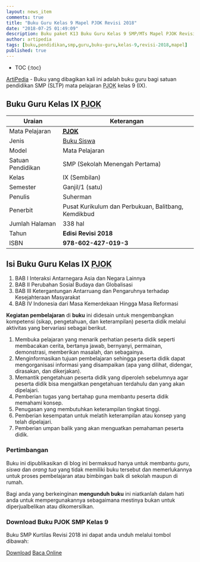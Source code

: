 ```yaml
---
layout: news_item
comments: true
title: "Buku Guru Kelas 9 Mapel PJOK Revisi 2018"
date: "2018-07-25 01:49:09"
description: Buku paket K13 Buku Guru Kelas 9 SMP/MTs Mapel PJOK Revisi 2018 sebagai referensi dalam pelaksanaan pembelajaran PJOK SMP/MTs kelas IX.
author: artipedia
tags: [buku,pendidikan,smp,guru,buku-guru,kelas-9,revisi-2018,mapel]
published: true
---
```

* TOC
{:toc}

<script type="application/ld+json">
{
  "@context":"http://schema.org",
  "@type":"Book",
  "name" : "{{ page.title }}",
  "author": {
    "@type":"Person",
    "name":"Suherman"},
  "url" : "{{ site.url }}{{ page.url }}",
  "workExample" : [{
    "@type": "Book",
    "isbn": "978-602-427-019-3",
    "bookEdition": "Revisi 2018",
    "bookFormat": "http://schema.org/Hardcover",
    "potentialAction":{
    "@type":"ReadAction",
    "target":
      {
        "@type":"EntryPoint",
        "urlTemplate":"{{ site.url }}{{ page.url }}",
        "actionPlatform":[
          "http://schema.org/DesktopWebPlatform",
          "http://schema.org/IOSPlatform",
          "http://schema.org/AndroidPlatform"
        ]
      }
      }
    }
    ]
    }
 
</script>

[ArtiPedia](/ "ArtiPedia") - Buku yang dibagikan kali ini adalah buku guru bagi satuan pendidikan SMP (SLTP) mata pelajaran <acronym title="Pendidikan Jasmani Olah Raga dan Kesehatan">PJOK</acronym> kelas 9 (IX).

## Buku Guru Kelas IX <acronym title="Pendidikan Jasmani Olah Raga dan Kesehatan">PJOK</acronym>

|Uraian|Keterangan|
| --- | --- |
|Mata Pelajaran|<a href="/wiki/buku-guru-kelas-9-smp-mapel-pjok-revisi-2018.html" title="Buku Guru Kelas 9 SMP/MTs Mapel IPA Revisi 2018"><strong><acronym title="Pendidikan Jasmani Olah Raga dan Kesehatan">PJOK</acronym></strong></a>|
|Jenis|<a href="/buku" title="Buku Siswa" target="_blank">Buku Siswa</a>|
|Model|Mata Pelajaran|
|Satuan Pendidikan|SMP (Sekolah Menengah Pertama)|
Kelas|IX (Sembilan)|
|Semester|Ganjil/1 (satu)|
Penulis|Suherman|
|Penerbit|Pusat Kurikulum dan Perbukuan, Balitbang, Kemdikbud|
|Jumlah Halaman|338 hal|
|Tahun|<strong>Edisi Revisi 2018</strong>|
|ISBN|<strong>978-602-427-019-3</strong>|

## Isi Buku Guru Kelas IX <acronym title="Pendidikan Jasmani Olah Raga dan Kesehatan">PJOK</acronym>
1. BAB I Interaksi Antarnegara Asia dan Negara Lainnya
2. BAB II Perubahan Sosial Budaya dan Globalisasi
3. BAB III Ketergantungan Antarruang dan Pengaruhnya terhadap Kesejahteraan Masyarakat
4. BAB IV Indonesia dari Masa Kemerdekaan Hingga Masa Reformasi

<b>Kegiatan pembelajaran</b> di <b>buku</b> ini didesain untuk mengembangkan kompetensi (sikap, pengetahuan, dan keterampilan) peserta didik melalui aktivitas yang bervariasi sebagai berikut.
<ol><li>Membuka pelajaran yang menarik perhatian peserta didik seperti membacakan cerita, bertanya jawab, bernyanyi, permainan, demonstrasi, memberikan masalah, dan sebagainya.</li><li>Menginformasikan tujuan pembelajaran sehingga peserta didik dapat mengorganisasi informasi yang disampaikan (apa yang dilihat, didengar, dirasakan, dan dikerjakan).</li><li>Memantik pengetahuan peserta didik yang diperoleh sebelumnya agar peserta didik bisa mengaitkan pengetahuan terdahulu dan yang akan dipelajari.</li><li>Pemberian tugas yang bertahap guna membantu peserta didik memahami konsep.</li><li>Penugasan yang membutuhkan keterampilan tingkat tinggi.</li><li>Pemberian kesempatan untuk melatih keterampilan atau konsep yang telah dipelajari.</li><li>Pemberian umpan balik yang akan menguatkan pemahaman peserta didik.</li></ol>
  
### Pertimbangan
Buku ini dipublikasikan di blog ini bermaksud hanya untuk membantu _guru_, _siswa_ dan _orang tua_ yang tidak memiliki buku tersebut dan memerlukannya untuk proses pembelajaran atau bimbingan baik di sekolah maupun di rumah.

Bagi anda yang berkeinginan <b>mengunduh buku</b> ini niatkanlah dalam hati anda untuk mempergunakannya sebagaimana mestinya bukan untuk diperjualbelikan atau dikomersilkan.
  
### Download Buku PJOK SMP Kelas 9
Buku SMP Kurtilas Revisi 2018 ini dapat anda unduh melalui tombol dibawah:
<p class="center"><a class="button download" href="https://docs.google.com/uc?export=download&id=1p3j1qVQDLuIJ_WchBC7Wu6cmeiyJk4Qi" rel="nofollow" target="_blank" title="Download">Download</a>
<a class="button demo open-dialog" href="https://drive.google.com/file/d/1p3j1qVQDLuIJ_WchBC7Wu6cmeiyJk4Qi/preview" Title="Baca Online" rel="nofollow">Baca Online</a></p>
